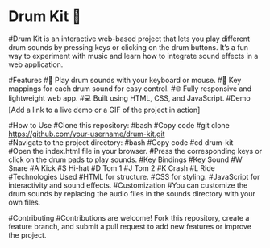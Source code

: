 # Drum Kit 🥁
#Drum Kit is an interactive web-based project that lets you play different drum sounds by pressing keys or clicking on the drum buttons. It’s a fun way to experiment with music and learn how to integrate sound effects in a web application.

#Features
#🎵 Play drum sounds with your keyboard or mouse.
#🎹 Key mappings for each drum sound for easy control.
#🌐 Fully responsive and lightweight web app.
#💻 Built using HTML, CSS, and JavaScript.
#Demo
[Add a link to a live demo or a GIF of the project in action]

#How to Use
#Clone this repository:
#bash
#Copy code
#git clone https://github.com/your-username/drum-kit.git  
#Navigate to the project directory:
#bash
#Copy code
#cd drum-kit  
#Open the index.html file in your browser.
#Press the corresponding keys or click on the drum pads to play sounds.
#Key Bindings
#Key	Sound
#W	Snare
#A	Kick
#S	Hi-hat
#D	Tom 1
#J	Tom 2
#K	Crash
#L	Ride
#Technologies Used
#HTML for structure.
#CSS for styling.
#JavaScript for interactivity and sound effects.
#Customization
#You can customize the drum sounds by replacing the audio files in the sounds directory with your own files.

#Contributing
#Contributions are welcome! Fork this repository, create a feature branch, and submit a pull request to add new features or improve the project.
